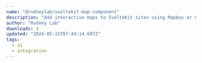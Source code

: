 ```yaml
---
name: "@rodneylab/sveltekit-map-component"
description: "Add interactive maps to SvelteKit sites using Mapbox or OpenStreetMap."
author: "Rodney Lab"
downloads: 3
updated: "2024-05-15T07:44:14.697Z"
tags: 
  - ui
  - integration
---
```

